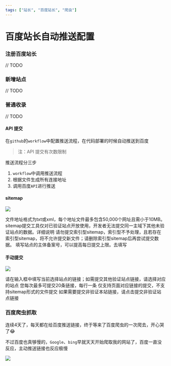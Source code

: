 ```yaml
---
tags: ["站长", "百度站长", "爬虫"]
---
```


# 百度站长自动推送配置

### 注册百度站长

// TODO

### 新增站点

// TODO

### 普通收录

// TODO

#### API 提交

在`github`的`workflow`中配置推送流程，在代码部署的时候自动推送到百度

> 注：API 提交有次数限制

推送流程分三步

1. `workflow`中调用推送流程
2. 根据文件生成所有连接地址
3. 调用百度`API`进行推送

#### sitemap

![](https://z.wiki/images/20211116/18569d6f80584844b9559e7e77837359.png)


文件地址格式为txt或xml，每个地址文件最多包含50,000个网址且需小于10MB。
sitemap提交工具仅对已验证站点开放使用，开发者无法提交同一主域下其他未验证站点的数据。详细说明
请勿提交索引型sitemap，索引型不予处理，且若存在索引型sitemap，将不允许提交新文件；请删除索引型sitemap后再尝试提交数据。
填写站点的主体备案号，可以提高每日提交上限。去填写

#### 手动提交

![](https://z.wiki/images/20211116/bd1dffd023374fba99140cc062a19796.png)


请在输入框中填写当前选择站点的链接；如需提交其他验证站点链接，请选择对应的站点
您每次最多可提交20条链接，每行一条
仅支持页面对应链接的提交，不支持sitemap形式的文件提交
如果需要提交非验证本站链接，请点击提交非验证站点链接


### 百度爬虫抓取

连续4天了，每天都在给百度推送链接，终于等来了百度爬虫的一次爬去，开心哭了😂

不过百度也真够慢的，`Google`、`bing`早就天天开始爬取我的网站了，百度一直没反应，主动推送链接也反应极慢

![](https://z.wiki/images/20211118/b043058121da4d27940e4ec992d52360.png)
